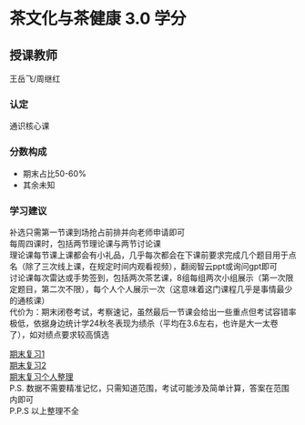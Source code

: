 # 茶文化与茶健康  3.0 学分
## 授课教师
王岳飞/周继红

### 认定
通识核心课

### 分数构成
- 期末占比50-60%
- 其余未知

### 学习建议
补选只需第一节课到场抢占前排并向老师申请即可  
每周四课时，包括两节理论课与两节讨论课  
理论课每节课上课都会有小礼品，几乎每次都会在下课前要求完成几个题目用于点名（除了三次线上课，在规定时间内观看视频），翻阅智云ppt或询问gpt即可  
讨论课每次雷达或手势签到，包括两次茶艺课，8组每组两次小组展示（第一次限定题目，第二次不限），每个人个人展示一次（这意味着这门课程几乎是事情最少的通核课）  
代价为：期末闭卷考试，考察速记，虽然最后一节课会给出一些重点但考试容错率极低，依据身边统计学24秋冬表现为绩杀（平均在3.6左右，也许是大一太卷了），如对绩点要求较高慎选  

[期末复习1](tea_culture_doc1.pdf)  
[期末复习2](tea_culture_doc2.pdf)  
[期末复习个人整理](茶文化与茶健康期末复习.pdf)  
P.S. 数据不需要精准记忆，只需知道范围，考试可能涉及简单计算，答案在范围内即可  
P.P.S 以上整理不全  